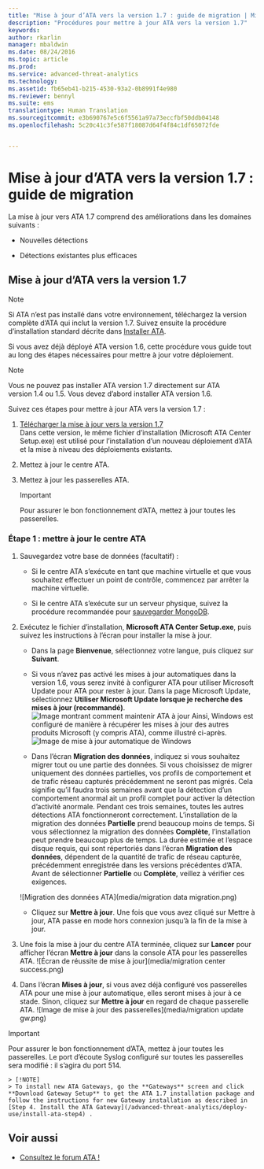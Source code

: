 ```yaml
---
title: "Mise à jour d’ATA vers la version 1.7 : guide de migration | Microsoft ATA"
description: "Procédures pour mettre à jour ATA vers la version 1.7"
keywords: 
author: rkarlin
manager: mbaldwin
ms.date: 08/24/2016
ms.topic: article
ms.prod: 
ms.service: advanced-threat-analytics
ms.technology: 
ms.assetid: fb65eb41-b215-4530-93a2-0b8991f4e980
ms.reviewer: bennyl
ms.suite: ems
translationtype: Human Translation
ms.sourcegitcommit: e3b690767e5c6f5561a97a73eccfbf50ddb04148
ms.openlocfilehash: 5c20c41c3fe587f18087d64f4f84c1df65072fde


---
```


# Mise à jour d’ATA vers la version 1.7 : guide de migration
La mise à jour vers ATA 1.7 comprend des améliorations dans les domaines suivants :

-   Nouvelles détections

-   Détections existantes plus efficaces
  

## Mise à jour d’ATA vers la version 1.7
> [!NOTE] 
> Si ATA n’est pas installé dans votre environnement, téléchargez la version complète d’ATA qui inclut la version 1.7. Suivez ensuite la procédure d’installation standard décrite dans [Installer ATA](/advanced-threat-analytics/deploy-use/install-ata).

Si vous avez déjà déployé ATA version 1.6, cette procédure vous guide tout au long des étapes nécessaires pour mettre à jour votre déploiement.

> [!NOTE] 
> Vous ne pouvez pas installer ATA version 1.7 directement sur ATA version 1.4 ou 1.5. Vous devez d’abord installer ATA version 1.6. 

Suivez ces étapes pour mettre à jour ATA vers la version 1.7 :

1.  [Télécharger la mise à jour vers la version 1.7](http://www.microsoft.com/evalcenter/evaluate-microsoft-advanced-threat-analytics)<br>
Dans cette version, le même fichier d’installation (Microsoft ATA Center Setup.exe) est utilisé pour l’installation d’un nouveau déploiement d’ATA et la mise à niveau des déploiements existants.

2.  Mettez à jour le centre ATA.

4.  Mettez à jour les passerelles ATA.

    > [!IMPORTANT]
    > Pour assurer le bon fonctionnement d’ATA, mettez à jour toutes les passerelles.

### Étape 1 : mettre à jour le centre ATA

1.  Sauvegardez votre base de données (facultatif) :

    -   Si le centre ATA s’exécute en tant que machine virtuelle et que vous souhaitez effectuer un point de contrôle, commencez par arrêter la machine virtuelle.

    -   Si le centre ATA s’exécute sur un serveur physique, suivez la procédure recommandée pour [sauvegarder MongoDB](https://docs.mongodb.org/manual/core/backups/).

2.  Exécutez le fichier d’installation, **Microsoft ATA Center Setup.exe**, puis suivez les instructions à l’écran pour installer la mise à jour.

    -  Dans la page **Bienvenue**, sélectionnez votre langue, puis cliquez sur **Suivant**.

    -  Si vous n’avez pas activé les mises à jour automatiques dans la version 1.6, vous serez invité à configurer ATA pour utiliser Microsoft Update pour ATA pour rester à jour.  Dans la page Microsoft Update, sélectionnez **Utiliser Microsoft Update lorsque je recherche des mises à jour (recommandé)**.
    ![Image montrant comment maintenir ATA à jour](media/ata_ms_update.png) Ainsi, Windows est configuré de manière à récupérer les mises à jour des autres produits Microsoft (y compris ATA), comme illustré ci-après. 
     ![Image de mise à jour automatique de Windows](media/ata_installupdatesautomatically.png)

    -  Dans l’écran **Migration des données**, indiquez si vous souhaitez migrer tout ou une partie des données. Si vous choisissez de migrer uniquement des données partielles, vos profils de comportement et de trafic réseau capturés précédemment ne seront pas migrés. Cela signifie qu’il faudra trois semaines avant que la détection d’un comportement anormal ait un profil complet pour activer la détection d’activité anormale. Pendant ces trois semaines, toutes les autres détections ATA fonctionneront correctement. L’installation de la migration des données **Partielle** prend beaucoup moins de temps. Si vous sélectionnez la migration des données **Complète**, l’installation peut prendre beaucoup plus de temps. La durée estimée et l’espace disque requis, qui sont répertoriés dans l’écran **Migration des données**, dépendent de la quantité de trafic de réseau capturée, précédemment enregistrée dans les versions précédentes d’ATA. Avant de sélectionner **Partielle** ou **Complète**, veillez à vérifier ces exigences.  
    
    ![Migration des données ATA](media/migration data migration.png)

    -  Cliquez sur **Mettre à jour**. Une fois que vous avez cliqué sur Mettre à jour, ATA passe en mode hors connexion jusqu’à la fin de la mise à jour.

4.  Une fois la mise à jour du centre ATA terminée, cliquez sur **Lancer** pour afficher l’écran **Mettre à jour** dans la console ATA pour les passerelles ATA.
    ![Écran de réussite de mise à jour](media/migration center success.png)

5.  Dans l’écran **Mises à jour**, si vous avez déjà configuré vos passerelles ATA pour une mise à jour automatique, elles seront mises à jour à ce stade. Sinon, cliquez sur **Mettre à jour** en regard de chaque passerelle ATA.
  ![Image de mise à jour des passerelles](media/migration update gw.png)

  
> [!IMPORTANT] 
> Pour assurer le bon fonctionnement d’ATA, mettez à jour toutes les passerelles.
> Le port d’écoute Syslog configuré sur toutes les passerelles sera modifié : il s’agira du port 514.
 
    > [!NOTE] 
    > To install new ATA Gateways, go the **Gateways** screen and click **Download Gateway Setup** to get the ATA 1.7 installation package and follow the instructions for new Gateway installation as described in [Step 4. Install the ATA Gateway](/advanced-threat-analytics/deploy-use/install-ata-step4) .



## Voir aussi

- [Consultez le forum ATA !](https://social.technet.microsoft.com/Forums/security/home?forum=mata)



<!--HONumber=Aug16_HO5-->


